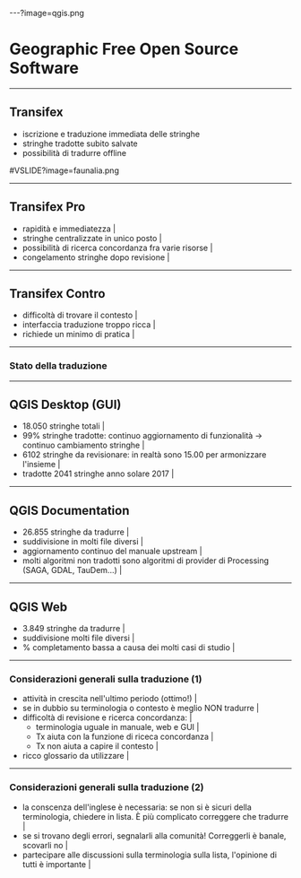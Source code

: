 ---?image=qgis.png

# Geographic Free Open Source Software


---


## Transifex

- iscrizione e traduzione immediata delle stringhe <!-- .element: class="fragment" data-fragment-index="1" -->
- stringhe tradotte subito salvate <!-- .element: class="fragment" data-fragment-index="2" -->
- possibilità di tradurre offline <!-- .element: class="fragment" data-fragment-index="3" -->

#VSLIDE?image=faunalia.png

---

## Transifex Pro

- rapidità e immediatezza |
- stringhe centralizzate in unico posto |
- possibilità di ricerca concordanza fra varie risorse |
- congelamento stringhe dopo revisione |


---

## Transifex Contro

- difficoltà di trovare il contesto |
- interfaccia traduzione troppo ricca |
- richiede un minimo di pratica |

---

### Stato della traduzione

---

## QGIS Desktop (GUI)

- 18.050 stringhe totali |
- 99% stringhe tradotte: continuo aggiornamento di funzionalità -> continuo cambiamento stringhe |
- 6102 stringhe da revisionare: in realtà sono 15.00 per armonizzare l'insieme |
- tradotte 2041 stringhe anno solare 2017 |

---

## QGIS Documentation

- 26.855 stringhe da tradurre |
- suddivisione in molti file diversi |
- aggiornamento continuo del manuale upstream |
- molti algoritmi non tradotti sono algoritmi di provider di Processing (SAGA, GDAL, TauDem...) |

---

## QGIS Web

- 3.849 stringhe da tradurre |
- suddivisione molti file diversi |
- % completamento bassa a causa dei molti casi di studio |

---

### Considerazioni generali sulla traduzione (1)

- attività in crescita nell'ultimo periodo (ottimo!) |
- se in dubbio su terminologia o contesto è meglio NON tradurre |
- difficoltà di revisione e ricerca concordanza: |
    - terminologia uguale in manuale, web e GUI |
    - Tx aiuta con la funzione di riceca concordanza |
    - Tx non aiuta a capire il contesto |
- ricco glossario da utilizzare |

---

### Considerazioni generali sulla traduzione (2)

- la conscenza dell'inglese è necessaria: se non si è sicuri della terminologia, chiedere in lista. È più complicato correggere che tradurre |
- se si trovano degli errori, segnalarli alla comunità! Correggerli è banale, scovarli no |
- partecipare alle discussioni sulla terminologia sulla lista, l'opinione di tutti è importante |











